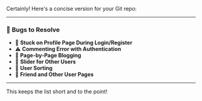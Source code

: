 Certainly! Here's a concise version for your Git repo:

---

### 🐞 **Bugs to Resolve**

- 🚫 **Stuck on Profile Page During Login/Register**
- ⚠️ **Commenting Error with Authentication**
- 📝 **Page-by-Page Blogging**
- 🔄 **Slider for Other Users**
- 🔢 **User Sorting**
- 👥 **Friend and Other User Pages**

---

This keeps the list short and to the point!
